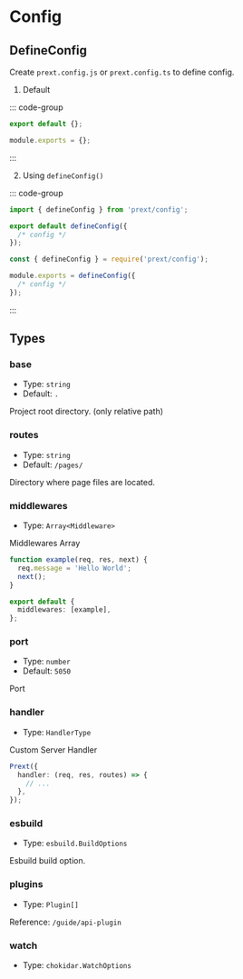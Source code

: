 # Config

## DefineConfig

Create `prext.config.js` or `prext.config.ts` to define config.

1. Default

::: code-group

```ts [prext.config.ts]
export default {};
```

```js [prext.config.js]
module.exports = {};
```

:::

2. Using `defineConfig()`

::: code-group

```ts [prext.config.ts]
import { defineConfig } from 'prext/config';

export default defineConfig({
  /* config */
});
```

```js [prext.config.js]
const { defineConfig } = require('prext/config');

module.exports = defineConfig({
  /* config */
});
```

:::

## Types

### base

- Type: `string`
- Default: `.`

Project root directory. (only relative path)

### routes

- Type: `string`
- Default: `/pages/`

Directory where page files are located.

### middlewares

- Type: `Array<Middleware>`

Middlewares Array

```ts
function example(req, res, next) {
  req.message = 'Hello World';
  next();
}

export default {
  middlewares: [example],
};
```

### port

- Type: `number`
- Default: `5050`

Port

### handler

- Type: `HandlerType`

Custom Server Handler

```ts
Prext({
  handler: (req, res, routes) => {
    // ...
  },
});
```

### esbuild

- Type: `esbuild.BuildOptions`

Esbuild build option.

### plugins

- Type: `Plugin[]`

Reference: `/guide/api-plugin`

### watch

- Type: `chokidar.WatchOptions`
